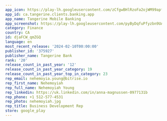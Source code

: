 ```yaml
---
app_icon: https://play-lh.googleusercontent.com/zCfgwBHlRzoFa2ojWM99apfc3xlCstaz5Uyo4kTFEV5Qw4tB1D7Ohp7rw9C-wngKVzA
app_id: ca.tangerine.clients.banking.app
app_name: Tangerine Mobile Banking
app_screenshot: https://play-lh.googleusercontent.com/pyByDqfuPfyzbn9UAXhd4RAl6ANXp_C5UmqXKI3E5BfzCVL3WsPMv1ZrYWMKGiGb1A
category: Finance
country: CA
id: djaFCW_qmZGQ
language: en
most_recent_release: '2024-02-10T00:00:00'
publisher_id: '375927'
publisher_name: Tangerine Bank
rank: '20'
release_count_in_past_year: '12'
release_count_in_past_year_category: 19
release_count_in_past_year_top_in_category: 23
rep_email: nehemoyia.young@bitrise.io
rep_first_name: Nehemoyiah
rep_full_name: Nehemoyiah Young
rep_linkedin: https://uk.linkedin.com/in/anna-magnussen-0977131b
rep_phone: +1 512-577-4531
rep_photo: nehemoyiah.jpg
rep_title: Business Development Rep
store: google_play
---
```

